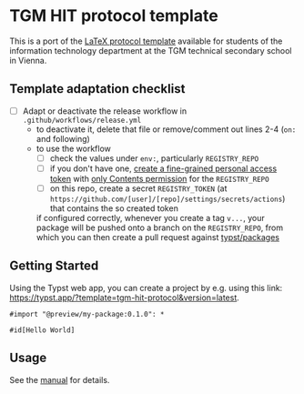 # TGM HIT protocol template

This is a port of the [LaTeX protocol template](https://github.com/TGM-HIT/latex-protocol/) available for students of the information technology department at the TGM technical secondary school in Vienna.

## Template adaptation checklist

- [ ] Adapt or deactivate the release workflow in `.github/workflows/release.yml`
  - to deactivate it, delete that file or remove/comment out lines 2-4 (`on:` and following)
  - to use the workflow
    - [ ] check the values under `env:`, particularly `REGISTRY_REPO`
    - [ ] if you don't have one, [create a fine-grained personal access token](https://github.com/settings/tokens?type=beta) with [only Contents permission](https://stackoverflow.com/a/75116350/371191) for the `REGISTRY_REPO`
    - [ ] on this repo, create a secret `REGISTRY_TOKEN` (at `https://github.com/[user]/[repo]/settings/secrets/actions`) that contains the so created token

    if configured correctly, whenever you create a tag `v...`, your package will be pushed onto a branch on the `REGISTRY_REPO`, from which you can then create a pull request against [typst/packages](https://github.com/typst/packages/)

## Getting Started

Using the Typst web app, you can create a project by e.g. using this link: https://typst.app/?template=tgm-hit-protocol&version=latest.

```typ
#import "@preview/my-package:0.1.0": *

#id[Hello World]
```

## Usage

See the [manual](docs/manual.pdf) for details.
